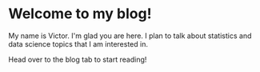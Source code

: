 # Welcome to my blog!

My name is Victor. I'm glad you are here. 
I plan to talk about statistics and data science topics that I am interested in. 

Head over to the blog tab to start reading!
